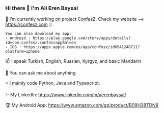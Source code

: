### Hi there 👋 I'm Ali Eren Baysal

<!--
**AerenN/AerenN** is a ✨ _special_ ✨ repository because its `README.md` (this file) appears on your GitHub profile.

Here are some ideas to get you started:
-->
 🔭 I’m currently working on project ConfesZ. Check my website --> https://confesz.com :)
 
    You can also download my app:
    - Android : https://play.google.com/store/apps/details?id=com.confesz.confeszapp&hl=en
    - IOS : https://apps.apple.com/us/app/confesz/id6541248711?platform=iphone
 
 📫 I speak Turkish, English, Russian, Kyrgyz, and basic Mandarin
 
 💬 You can ask me about anything.
 
 ⚡ I mainly code Python, Java and Typescript.
 
 ✨ My LinkedIn: https://www.linkedin.com/in/aerenbaysal/ 

 🏆 My Android App: https://www.amazon.com/gp/product/B09H38TDN8
